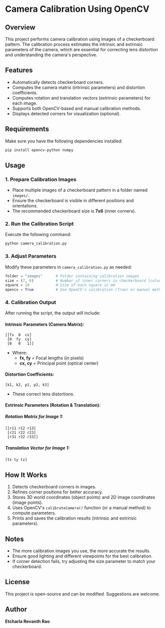 # Camera Calibration Using OpenCV

## Overview
This project performs camera calibration using images of a checkerboard pattern. The calibration process estimates the intrinsic and extrinsic parameters of the camera, which are essential for correcting lens distortion and understanding the camera's perspective.

## Features
- Automatically detects checkerboard corners.
- Computes the camera matrix (intrinsic parameters) and distortion coefficients.
- Computes rotation and translation vectors (extrinsic parameters) for each image.
- Supports both OpenCV-based and manual calibration methods.
- Displays detected corners for visualization (optional).

## Requirements
Make sure you have the following dependencies installed:
```sh
pip install opencv-python numpy
```

## Usage
### 1. Prepare Calibration Images
- Place multiple images of a checkerboard pattern in a folder named `images/`.
- Ensure the checkerboard is visible in different positions and orientations.
- The recommended checkerboard size is **7x6** (inner corners).

### 2. Run the Calibration Script
Execute the following command:
```sh
python camera_calibration.py
```

### 3. Adjust Parameters
Modify these parameters in `camera_calibration.py` as needed:
```python
folder = "images"      # Folder containing calibration images
size = (7, 6)          # Number of inner corners in checkerboard (columns, rows)
square = 10            # Size of each square in mm
opencv = True          # Use OpenCV's calibration (True) or manual method (False)
```

### 4. Calibration Output
After running the script, the output will include:
#### Intrinsic Parameters (Camera Matrix):
```
[[fx  0  cx]
 [0  fy  cy]
 [0   0   1]]
```
- Where:
  - **fx, fy** = Focal lengths (in pixels)
  - **cx, cy** = Principal point (optical center)

#### Distortion Coefficients:
```
[k1, k2, p1, p2, k3]
```
- These correct lens distortions.

#### Extrinsic Parameters (Rotation & Translation):
##### Rotation Matrix for Image 1:
```
[[r11 r12 r13]
 [r21 r22 r23]
 [r31 r32 r33]]
```
##### Translation Vector for Image 1:
```
[tx ty tz]
```

## How It Works
1. Detects checkerboard corners in images.
2. Refines corner positions for better accuracy.
3. Stores 3D world coordinates (object points) and 2D image coordinates (image points).
4. Uses OpenCV's `calibrateCamera()` function (or a manual method) to compute parameters.
5. Prints and saves the calibration results (intrinsic and extrinsic parameters).

## Notes
- The more calibration images you use, the more accurate the results.
- Ensure good lighting and different viewpoints for the best calibration.
- If corner detection fails, try adjusting the size parameter to match your checkerboard.

## License
This project is open-source and can be modified. Suggestions are welcome.

## Author
**Etcharla Revanth Rao**

